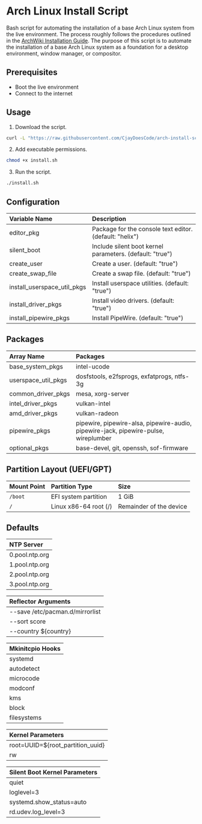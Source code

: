 # Arch Linux Install Script

Bash script for automating the installation of a base Arch Linux system from the live environment.
The process roughly follows the procedures outlined in the [ArchWiki Installation Guide](https://wiki.archlinux.org/title/Installation_guide).
The purpose of this script is to automate the installation of a base Arch Linux system as a foundation for a desktop environment, window manager, or compositor.

## Prerequisites

- Boot the live environment
- Connect to the internet

## Usage

1. Download the script.
```bash
curl -L "https://raw.githubusercontent.com/CjayDoesCode/arch-install-script/main/install.sh"
```

2. Add executable permissions.
```bash
chmod +x install.sh
```

3. Run the script.
```bash
./install.sh
```

## Configuration

| Variable Name                  | Description                                              |
| :----------------------------- | :------------------------------------------------------- |
| editor_pkg                     | Package for the console text editor. (default: "helix")  |
| silent_boot                    | Include silent boot kernel parameters. (default: "true") |
| create_user                    | Create a user. (default: "true")                         |
| create_swap_file               | Create a swap file. (default: "true")                    |
| install_userspace_util_pkgs    | Install userspace utilities. (default: "true")           |
| install_driver_pkgs            | Install video drivers. (default: "true")                 |
| install_pipewire_pkgs          | Install PipeWire. (default: "true")                      |

## Packages

| Array Name            | Packages                                                                                                                                                                  |
| :-------------------- | :------------------------------------------------------------------------------------------------------------------------------------------------------------------------ |
| base_system_pkgs      | intel-ucode|amd_ucode, ${editor_pkg}, base, bash, bash-completion, linux, linux-firmware, man-db, man-pages, networkmanager, pacman-contrib, reflector, sudo, texinfo     |
| userspace_util_pkgs   | dosfstools, e2fsprogs, exfatprogs, ntfs-3g                                                                                                                                |
| common_driver_pkgs    | mesa, xorg-server                                                                                                                                                         |
| intel_driver_pkgs     | vulkan-intel                                                                                                                                                              |
| amd_driver_pkgs       | vulkan-radeon                                                                                                                                                             |
| pipewire_pkgs         | pipewire, pipewire-alsa, pipewire-audio, pipewire-jack, pipewire-pulse, wireplumber                                                                                       |
| optional_pkgs         | base-devel, git, openssh, sof-firmware                                                                                                                                    |

## Partition Layout (UEFI/GPT)

| Mount Point | Partition Type          | Size                    |
| :---------- | :---------------------- | :---------------------- |
| `/boot`     | EFI system partition    | 1 GiB                   |
| `/`         | Linux x86-64 root (/)   | Remainder of the device |

## Defaults

| NTP Server     |
| :------------- |
| 0.pool.ntp.org |
| 1.pool.ntp.org |
| 2.pool.ntp.org |
| 3.pool.ntp.org |

| Reflector Arguments             |
| :------------------------------ |
| --save /etc/pacman.d/mirrorlist |
| --sort score                    |
| --country ${country}            |

| Mkinitcpio Hooks |
| :--------------- |
| systemd          |
| autodetect       |
| microcode        |
| modconf          |
| kms              |
| block            |
| filesystems      |

| Kernel Parameters                |
| :------------------------------- |
| root=UUID=${root_partition_uuid} |
| rw                               |

| Silent Boot Kernel Parameters |
| :---------------------------- |
| quiet                         |
| loglevel=3                    |
| systemd.show_status=auto      |
| rd.udev.log_level=3           |
